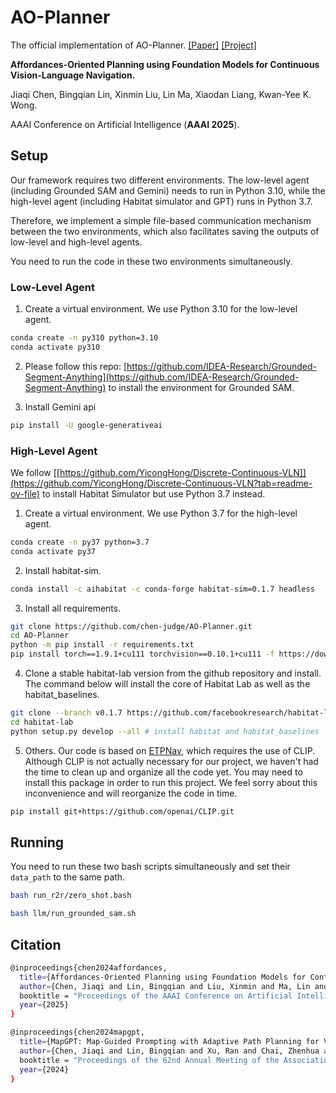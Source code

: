 # AO-Planner

The official implementation of AO-Planner. [[Paper]](https://arxiv.org/abs/2407.05890) [[Project]](https://chen-judge.github.io/AO-Planner/)

**Affordances-Oriented Planning using Foundation Models for Continuous Vision-Language Navigation.**

Jiaqi Chen, Bingqian Lin, Xinmin Liu, Lin Ma, Xiaodan Liang, Kwan-Yee K. Wong.

AAAI Conference on Artificial Intelligence (**AAAI 2025**).

## Setup
Our framework requires two different environments. The low-level agent (including Grounded SAM and Gemini) needs to run in Python 3.10, while the high-level agent (including Habitat simulator and GPT) runs in Python 3.7.

Therefore, we implement a simple file-based communication mechanism between the two environments, which also facilitates saving the outputs of low-level and high-level agents.

You need to run the code in these two environments simultaneously.

### Low-Level Agent

1. Create a virtual environment. We use Python 3.10 for the low-level agent.
```bash
conda create -n py310 python=3.10
conda activate py310
```

2. Please follow this repo:
[https://github.com/IDEA-Research/Grounded-Segment-Anything](https://github.com/IDEA-Research/Grounded-Segment-Anything) to install the environment for Grounded SAM.

3. Install Gemini api
```bash
pip install -U google-generativeai
```

### High-Level Agent

We follow [[https://github.com/YicongHong/Discrete-Continuous-VLN]](https://github.com/YicongHong/Discrete-Continuous-VLN?tab=readme-ov-file) to install Habitat Simulator but use Python 3.7 instead.

1. Create a virtual environment. We use Python 3.7 for the high-level agent.
```bash
conda create -n py37 python=3.7
conda activate py37
```

2. Install habitat-sim.
```bash
conda install -c aihabitat -c conda-forge habitat-sim=0.1.7 headless
```

3. Install all requirements.
```bash
git clone https://github.com/chen-judge/AO-Planner.git
cd AO-Planner
python -m pip install -r requirements.txt
pip install torch==1.9.1+cu111 torchvision==0.10.1+cu111 -f https://download.pytorch.org/whl/torch_stable.html
```

4. Clone a stable habitat-lab version from the github repository and install. The command below will install the core of Habitat Lab as well as the habitat_baselines.
```bash
git clone --branch v0.1.7 https://github.com/facebookresearch/habitat-lab.git
cd habitat-lab
python setup.py develop --all # install habitat and habitat_baselines
```

5. Others.
Our code is based on [ETPNav](https://github.com/MarSaKi/ETPNav), which requires the use of CLIP. Although CLIP is not actually necessary for our project, we haven't had the time to clean up and organize all the code yet. You may need to install this package in order to run this project. We feel sorry about this inconvenience and will reorganize the code in time.
```bash
pip install git+https://github.com/openai/CLIP.git
```


## Running

You need to run these two bash scripts simultaneously and set their `data_path` to the same path.

```bash
bash run_r2r/zero_shot.bash
```

```bash
bash llm/run_grounded_sam.sh
```

## Citation

```bash
@inproceedings{chen2024affordances,
  title={Affordances-Oriented Planning using Foundation Models for Continuous Vision-Language Navigation},
  author={Chen, Jiaqi and Lin, Bingqian and Liu, Xinmin and Ma, Lin and Liang, Xiaodan and Wong, Kwan-Yee~K.},
  booktitle = "Proceedings of the AAAI Conference on Artificial Intelligence",
  year={2025}
}
```

```bash
@inproceedings{chen2024mapgpt,
  title={MapGPT: Map-Guided Prompting with Adaptive Path Planning for Vision-and-Language Navigation},
  author={Chen, Jiaqi and Lin, Bingqian and Xu, Ran and Chai, Zhenhua and Liang, Xiaodan and Wong, Kwan-Yee~K.},
  booktitle = "Proceedings of the 62nd Annual Meeting of the Association for Computational Linguistics",
  year={2024}
}
```

